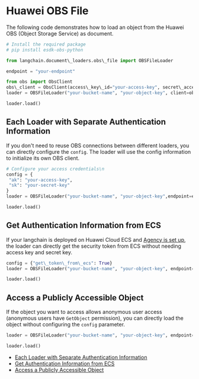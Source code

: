 # Huawei OBS File

The following code demonstrates how to load an object from the Huawei OBS (Object Storage Service) as document.

```python
# Install the required package  
# pip install esdk-obs-python  

```

```python
from langchain.document\_loaders.obs\_file import OBSFileLoader  

```

```python
endpoint = "your-endpoint"  

```

```python
from obs import ObsClient  
obs\_client = ObsClient(access\_key\_id="your-access-key", secret\_access\_key="your-secret-key", server=endpoint)  
loader = OBSFileLoader("your-bucket-name", "your-object-key", client=obs\_client)  

```

```python
loader.load()  

```

## Each Loader with Separate Authentication Information[​](#each-loader-with-separate-authentication-information "Direct link to Each Loader with Separate Authentication Information")

If you don't need to reuse OBS connections between different loaders, you can directly configure the `config`. The loader will use the config information to initialize its own OBS client.

```python
# Configure your access credentials\n  
config = {  
 "ak": "your-access-key",  
 "sk": "your-secret-key"  
}  
loader = OBSFileLoader("your-bucket-name", "your-object-key",endpoint=endpoint, config=config)  

```

```python
loader.load()  

```

## Get Authentication Information from ECS[​](#get-authentication-information-from-ecs "Direct link to Get Authentication Information from ECS")

If your langchain is deployed on Huawei Cloud ECS and [Agency is set up](https://support.huaweicloud.com/intl/en-us/usermanual-ecs/ecs_03_0166.html#section7), the loader can directly get the security token from ECS without needing access key and secret key.

```python
config = {"get\_token\_from\_ecs": True}  
loader = OBSFileLoader("your-bucket-name", "your-object-key", endpoint=endpoint, config=config)  

```

```python
loader.load()  

```

## Access a Publicly Accessible Object[​](#access-a-publicly-accessible-object "Direct link to Access a Publicly Accessible Object")

If the object you want to access allows anonymous user access (anonymous users have `GetObject` permission), you can directly load the object without configuring the `config` parameter.

```python
loader = OBSFileLoader("your-bucket-name", "your-object-key", endpoint=endpoint)  

```

```python
loader.load()  

```

- [Each Loader with Separate Authentication Information](#each-loader-with-separate-authentication-information)
- [Get Authentication Information from ECS](#get-authentication-information-from-ecs)
- [Access a Publicly Accessible Object](#access-a-publicly-accessible-object)
